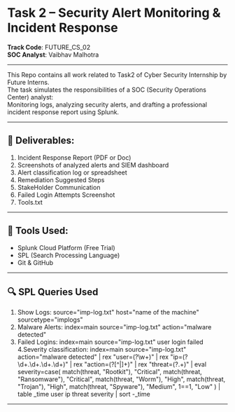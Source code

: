 # Task 2 – Security Alert Monitoring & Incident Response    
 **Track Code**: FUTURE_CS_02  
 **SOC Analyst**: Vaibhav Malhotra  
 
---

This Repo contains all work related to Task2 of Cyber Security Internship by Future Interns.  
The task simulates the responsibilities of a SOC (Security Operations Center) analyst:  
Monitoring logs, analyzing security alerts, and drafting a professional incident response report using Splunk.  

---

## 📌 Deliverables:
1. Incident Response Report (PDF or Doc)  
2. Screenshots of analyzed alerts and SIEM dashboard
3. Alert classification log or spreadsheet  
4. Remediation Suggested Steps  
5. StakeHolder Communication  
6. Failed Login Attempts Screenshot  
7. Tools.txt  

---

## 🔧 Tools Used:
- Splunk Cloud Platform (Free Trial)  
- SPL (Search Processing Language)
- Git & GitHub

---

## 🔍 SPL Queries Used
1. Show Logs: source="imp-log.txt" host="name of the machine" sourcetype="implogs"  
2. Malware Alerts: index=main source="imp-log.txt" action="malware detected"  
3. Failed Logins: index=main source="imp-log.txt" user login failed
4.Severity classification: index=main source="imp-log.txt" action="malware detected"
| rex "user=(?<user>\w+)"
| rex "ip=(?<ip>\d+\.\d+\.\d+\.\d+)"
| rex "action=(?<action>[^|]+)"
| rex "threat=(?<threat>.+)"
| eval severity=case(
    match(threat, "Rootkit"), "Critical",
    match(threat, "Ransomware"), "Critical",
    match(threat, "Worm"), "High",
    match(threat, "Trojan"), "High",
    match(threat, "Spyware"), "Medium",
    1==1, "Low"
)
| table _time user ip threat severity
| sort -_time
---
   
   
